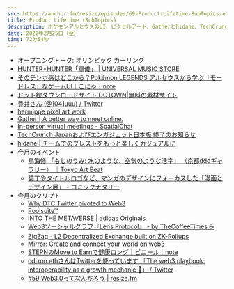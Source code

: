```yaml
---
src: https://anchor.fm/resize/episodes/69-Product-Lifetime-SubTopics-e1ercdo
title: Product Lifetime (SubTopics)
description: ポケモンアルセウスのUI、ピクセルアート、Gatherとhidane、TechCrunch Japanの終了、今月のイベント情報やクリプト動向など、最近気になったサブトピックスを話しました。
date: 2022年2月25日（金）
time: 72分54秒
---
```


- オープニングトーク: オリンピック カーリング
- [HUNTER×HUNTER「軍儀」 | UNIVERSAL MUSIC STORE](https://store.universal-music.co.jp/s/hunter-gungi/)
- [そのテンポ感はどこから？Pokémon LEGENDS アルセウスから学ぶ「モードレス」なゲームUI｜こにゃ｜note](https://note.com/ko_nyaku/n/n8e39bf740169)
- [ドット絵ダウンロードサイト DOTOWN|無料の素材サイト](https://dotown.maeda-design-room.net/)
- [豊井さん (@1041uuu) / Twitter](https://twitter.com/1041uuu)
- [hermippe pixel art work](https://hermippe.me/)
- [Gather | A better way to meet online.](https://gather.town/)
- [In-person virtual meetings - SpatialChat](https://spatial.chat/)
- [TechCrunch Japanおよびエンガジェット日本版 終了のお知らせ](https://www.beboundless.jp/press/corporate-announcement-02-15-2022)
- [hidane | チームでのブレストをもっと楽しくカジュアルに](https://hidane.app/)
- 今月のイベント
    - [鳥海修 「もじのうみ: 水のような、空気のような活字」 （京都dddギャラリー） ｜Tokyo Art Beat](https://www.tokyoartbeat.com/events/-/2022%2Fosamu-torinoumi-making-type-like-water-live-air)
    - [装丁やタイトルロゴなど、マンガのデザインにフォーカスした「漫画とデザイン展」 - コミックナタリー](https://natalie.mu/comic/news/465798)
- 今月のクリプト
    - [Why DTC Twitter pivoted to Web3](https://www.modernretail.co/startups/why-dtc-twitter-pivoted-to-web3/)
    - [Poolsuite™](https://poolsuite.net/)
    - [INTO THE METAVERSE | adidas Originals](https://www.adidas.com/into_the_metaverse/)
    - [Web3ソーシャルグラフ『Lens Protocol』 - by TheCoffeeTimes ☕](https://bspeak.substack.com/p/web3lens-protocol-?r=hyr3x&utm_campaign=post&utm_medium=web&utm_source=url)
    - [ZigZag - L2 Decentralized Exchange built on ZK-Rollups](https://info.zigzag.exchange/)
    - [Mirror: Create and connect your world on web3](https://mirror.xyz/)
    - [STEPNのMove to Earnで健康ロング｜ビニール｜note](https://note.com/vvinyll/n/n2044ce33fff5)
    - [cdixon.ethさんはTwitterを使っています 「The web3 playbook: interoperability as a growth mechanic 🧵」 / Twitter](https://twitter.com/cdixon/status/1486010648140075015?s=20&t=ldPGgDtJh2201Jm7wJUOQQ)
    - [#59 Web3.0ってなんだろう | resize.fm](https://resize.fm/ep/59-what-is-web3)
